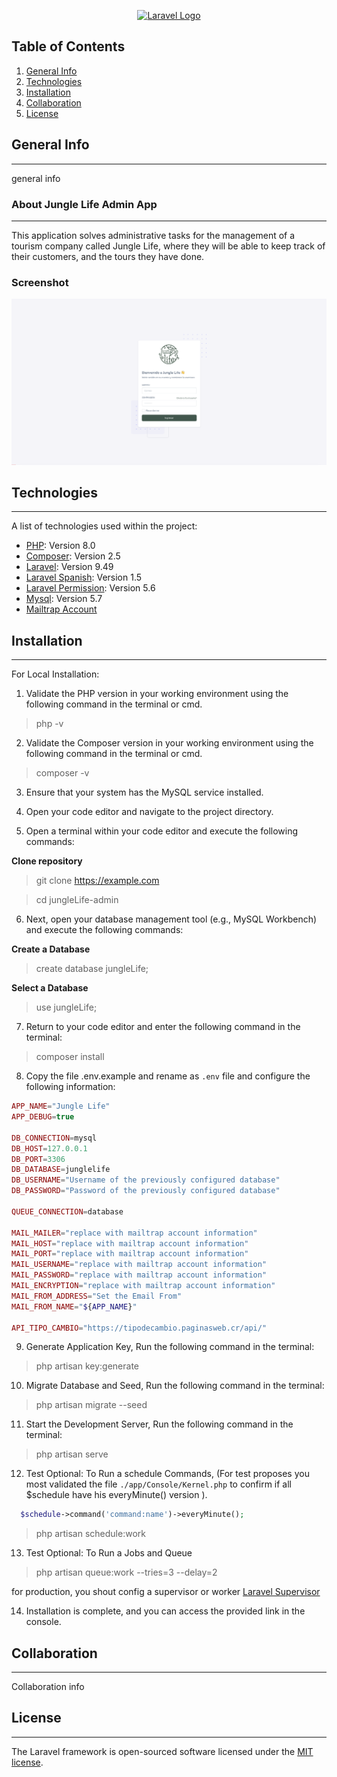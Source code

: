 <p align="center"><a href="https://junglelifecr.com"><img src="https://junglelifecr.com/wp-content/uploads/2022/04/logo-jungle-life.jpg" width="400" alt="Laravel Logo"></a></p>

## Table of Contents
1. [General Info](#general-info)
2. [Technologies](#technologies)
3. [Installation](#installation)
4. [Collaboration](#collaboration)
5. [License](#license)

## General Info
***
general info

### About Jungle Life Admin App
***
This application solves administrative tasks for the management of a tourism company called Jungle Life, where they will be able to keep track of their customers, and the tours they have done.

### Screenshot
![Home](./public/assets/images/home.png?raw=true)
## Technologies
***
A list of technologies used within the project:
* [PHP](https://www.php.net/): Version 8.0
* [Composer](https://getcomposer.org/): Version 2.5
* [Laravel](https://laravel.com/): Version 9.49
* [Laravel Spanish](https://github.com/Laraveles/spanish.git): Version 1.5
* [Laravel Permission](https://spatie.be/docs/laravel-permission/v5/installation-laravel): Version 5.6
* [Mysql](https://www.mysql.com/): Version 5.7
* [Mailtrap Account](https://mailtrap.io/)

## Installation
***
For Local Installation:

1. Validate the PHP version in your working environment using the following command in the terminal or cmd.
> php -v
2. Validate the Composer version in your working environment using the following command in the terminal or cmd.
> composer -v

3. Ensure that your system has the MySQL service installed.

4. Open your code editor and navigate to the project directory.

5. Open a terminal within your code editor and execute the following commands:

**Clone repository**
> git clone https://example.com
   
> cd jungleLife-admin

6. Next, open your database management tool (e.g., MySQL Workbench) and execute the following commands:

**Create a Database**
> create database jungleLife;

**Select a Database**
> use jungleLife;

7. Return to your code editor and enter the following command in the terminal:
> composer install

8. Copy the file .env.example and rename as `.env` file and configure the following information:

```php
APP_NAME="Jungle Life"
APP_DEBUG=true

DB_CONNECTION=mysql
DB_HOST=127.0.0.1
DB_PORT=3306
DB_DATABASE=junglelife
DB_USERNAME="Username of the previously configured database"
DB_PASSWORD="Password of the previously configured database"

QUEUE_CONNECTION=database

MAIL_MAILER="replace with mailtrap account information"
MAIL_HOST="replace with mailtrap account information"
MAIL_PORT="replace with mailtrap account information"
MAIL_USERNAME="replace with mailtrap account information"
MAIL_PASSWORD="replace with mailtrap account information"
MAIL_ENCRYPTION="replace with mailtrap account information"
MAIL_FROM_ADDRESS="Set the Email From"
MAIL_FROM_NAME="${APP_NAME}"

API_TIPO_CAMBIO="https://tipodecambio.paginasweb.cr/api/"
```

9. Generate Application Key, Run the following command in the terminal:
> php artisan key:generate


10. Migrate Database and Seed, Run the following command in the terminal:
> php artisan migrate --seed


11. Start the Development Server, Run the following command in the terminal:
> php artisan serve

12. Test Optional: To Run a schedule Commands, (For test proposes you most validated the file `./app/Console/Kernel.php` to confirm if all $schedule have his everyMinute() version ).

```php
  $schedule->command('command:name')->everyMinute();
```
> php artisan schedule:work   


13. Test Optional: To Run a Jobs and Queue
> php artisan queue:work --tries=3 --delay=2

for production, you shout config a supervisor or worker [Laravel Supervisor](https://laravel.com/docs/9.x/queues#supervisor-configuration)

14. Installation is complete, and you can access the provided link in the console.


## Collaboration
***
Collaboration info

## License
***
The Laravel framework is open-sourced software licensed under the [MIT license](https://opensource.org/licenses/MIT).
